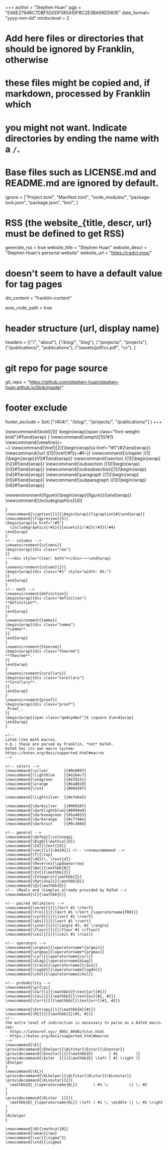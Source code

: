 <!--
Add here global page variables to use throughout your website.
-->
+++
author = "Stephen Huan"
pgp = "EA6E27948C7DBF5D0DF085A10FBC2E3BA99DD60E"
date_format= "yyyy-mm-dd"
mintoclevel = 2

# Add here files or directories that should be ignored by Franklin, otherwise
# these files might be copied and, if markdown, processed by Franklin which
# you might not want. Indicate directories by ending the name with a `/`.
# Base files such as LICENSE.md and README.md are ignored by default.
ignore = ["Project.toml", "Manifest.toml",
          "node_modules/", "package-lock.json", "package.json",
          "bin/",
         ]

# RSS (the website_{title, descr, url} must be defined to get RSS)
generate_rss = true
website_title = "Stephen Huan"
website_descr = "Stephen Huan's personal website"
website_url   = "https://cgdct.moe/"

# doesn't seem to have a default value for tag pages
div_content = "franklin-content"

auto_code_path = true

# header structure (url, display name)
headers = [("/", "about"),
           ("/blog/", "blog"),
           ("/projects/", "projects"),
           ("/publications/", "publications"),
           ("/assets/pdf/cv.pdf", "cv"),
          ]

# git repo for page source
git_repo = "https://github.com/stephen-huan/stephen-huan.github.io/blob/master"

# footer exclude
footer_exclude = Set(
  ["/404/", "/blog/", "/projects/", "/publications/"]
)
+++

<!--
Add here global LaTeX commands to use throughout your pages.
-->
<!-- text formatting -->
\newcommand{\bold}[1]{
  \begin{wrap}{span class="font-weight-bold"}#1\end{wrap}
}
\newcommand{\emph}[1]{_!#1_}
\newcommand{\newline}{~~~<br>~~~} <!-- avoid self-closing tag <br/> -->
\newcommand{\href}[2]{\begin{wrap}{a href="!#1"}#2\end{wrap}}
\newcommand{\url }[1]{\href{!#1}{~~~#1~~~}}
\newcommand{\chapter      }[1]{\begin{wrap}{h1}#1\end{wrap}}
\newcommand{\section      }[1]{\begin{wrap}{h2}#1\end{wrap}}
\newcommand{\subsection   }[1]{\begin{wrap}{h3}#1\end{wrap}}
\newcommand{\subsubsection}[1]{\begin{wrap}{h4}#1\end{wrap}}
\newcommand{\paragraph    }[1]{\begin{wrap}{h5}#1\end{wrap}}
\newcommand{\subparagraph }[1]{\begin{wrap}{h6}#1\end{wrap}}
<!-- images -->
\newenvironment{figure}{\begin{wrap}{figure}}{\end{wrap}}
\newcommand{\includegraphics}[4]{
  ~~~<img alt="!#1" src="!#2" width="!#3" height="!#4">~~~
}
\newcommand{\caption}[1]{\begin{wrap}{figcaption}#1\end{wrap}}
\newcommand{\figpreview}[5]{
  \begin{wrap}{a href="!#5"}
    \includegraphics{!#1}{{{assets}}/!#2}{!#3}{!#4}
  \end{wrap}
}
<!-- columns -->
\newenvironment{columns}{
  \begin{wrap}{div class="row"}
}{
  ~~~<div style="clear: both"></div>~~~\end{wrap}
}
\newenvironment{column}[2]{
  \begin{wrap}{div class="#1" style="width: #2;"}
}{
  \end{wrap}
}
<!-- math -->
\newenvironment{definition}{
  \begin{wrap}{div class="definition"}
  **Definition**.
}{
  \end{wrap}
}
\newenvironment{lemma}{
  \begin{wrap}{div class="lemma"}
  **Lemma**.
}{
  \end{wrap}
}
\newenvironment{theorem}{
  \begin{wrap}{div class="theorem"}
  **Theorem**.
}{
  \end{wrap}
}
\newenvironment{corollary}{
  \begin{wrap}{div class="corollary"}
  **Corollary**.
}{
  \end{wrap}
}
\newenvironment{proof}{
  \begin{wrap}{div class="proof"}
  _Proof_.
}{
  \begin{wrap}{span class="qedsymbol"}$ \square $\end{wrap}
  \end{wrap}
}

<!--
LaTeX-like math macros.
n.b.: these are parsed by Franklin, *not* KaTeX.
KaTeX has its own macro system: https://katex.org/docs/supported.html#macros
-->

<!-- colors -->
\newcommand{\silver       }{#9e9997}
\newcommand{\lightblue    }{#a1b4c7}
\newcommand{\seagreen     }{#23553c}
\newcommand{\orange       }{#ea8810}
\newcommand{\rust         }{#b8420f}

\newcommand{\lightsilver  }{#e7e6e5}

\newcommand{\darksilver   }{#96918f}
\newcommand{\darklightblue}{#8999a9}
\newcommand{\darkseagreen }{#1e4833}
\newcommand{\darkorange   }{#c7740e}
\newcommand{\darkrust     }{#9c380d}

<!-- general -->
\newcommand{\defeq}{\coloneqq}
\newcommand{\BigO}{\mathcal{O}}
\newcommand{\Id}{\text{Id}}
\newcommand{\vec}[1]{\bm{#1}} <!-- \renewcommmand -->
\newcommand{\T}{\top}
\newcommand{\dd}{\, \text{d}}
\newcommand{\Reverse}{\updownarrow}
\newcommand{\Nat}{\mathbb{N}}
\newcommand{\Int}{\mathbb{Z}}
\newcommand{\Integers}{\mathbb{Z}}
\newcommand{\Rationals}{\mathbb{Q}}
\newcommand{\Q}{\mathbb{Q}}
<!-- \Reals and \Complex already provided by KaTeX -->
\newcommand{\C}{\mathbb{C}}

<!-- paired delimiters -->
\newcommand{\norm}[1]{\lVert #1 \rVert}
\newcommand{\fro}[1]{\lVert #1 \rVert_{\operatorname{FRO}}}
\newcommand{\card}[1]{\lvert #1 \rvert}
\newcommand{\abs}[1]{\lvert #1 \rvert}
\newcommand{\inner}[2]{\langle #1, #2 \rangle}
\newcommand{\floor}[1]{\lfloor #1 \rfloor}
\newcommand{\ceil}[1]{\lceil #1 \rceil}

<!-- operators -->
\newcommand{\argmin}{\operatorname*{argmin}}
\newcommand{\argmax}{\operatorname*{argmax}}
\newcommand{\curl}{\operatorname{curl}}
\newcommand{\diag}{\operatorname{diag}}
\newcommand{\trace}{\operatorname{trace}}
\newcommand{\logdet}{\operatorname{logdet}}
\newcommand{\chol}{\operatorname{chol}}

<!-- probability -->
\newcommand{\p}{\pi}
\newcommand{\Var}[1]{\mathbb{V}\text{ar}[#1]}
\newcommand{\Cov}[2]{\mathbb{C}\text{ov}[#1, #2]}
\newcommand{\Corr}[2]{\mathbb{C}\text{orr}[#1, #2]}

\newcommand{\Entropy}[1]{\mathbb{H}[#1]}
\newcommand{\MI}[2]{\mathbb{I}[#1; #2]}
<!--
the extra level of indirection is necessary to parse as a KaTeX macro. see:
- https://latexref.xyz/_005c_0040ifstar.html
- https://katex.org/docs/supported.html#macros
-->
\newcommand{\E}{
  \providecommand{\Ehelper}{\@ifstar{\Estar}{\Enostar}}
  \providecommand{\Enostar}[1]{\mathbb{E}       [ #1        ]}
  \providecommand{\Estar  }[1]{\mathbb{E} \left [ #1 \right ]}
  \Ehelper
}
\newcommand{\KL}{
  \providecommand{\KLhelper}{\@ifstar{\KLstar}{\KLnostar}}
  \providecommand{\KLnostar}[2]{
    \mathbb{D}_{\operatorname{KL}}       ( #1 \;         \| \; #2        )
  }
  \providecommand{\KLstar  }[2]{
    \mathbb{D}_{\operatorname{KL}} \left ( #1 \; \middle \| \; #2 \right )
  }
  \KLhelper
}

\newcommand{\N}{\mathcal{N}}
\newcommand{\mean}{\mu}
\newcommand{\var}{\sigma^2}
\newcommand{\std}{\sigma}


